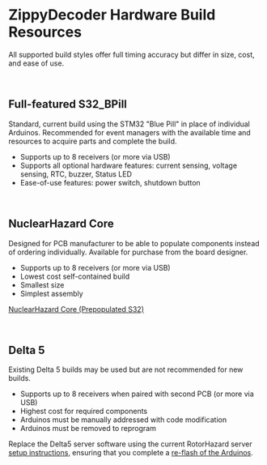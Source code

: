 # ZippyDecoder Hardware Build Resources

All supported build styles offer full timing accuracy but differ in size, cost, and ease of use.

<br />

## Full-featured S32_BPill

Standard, current build using the STM32 "Blue Pill" in place of individual Arduinos. Recommended for event managers with the available time and resources to acquire parts and complete the build.

- Supports up to 8 receivers (or more via USB)
- Supports all optional hardware features: current sensing, voltage sensing, RTC, buzzer, Status LED
- Ease-of-use features: power switch, shutdown button

<br />

## NuclearHazard Core

Designed for PCB manufacturer to be able to populate components instead of ordering individually. Available for purchase from the board designer.

- Supports up to 8 receivers (or more via USB)
- Lowest cost self-contained build
- Smallest size
- Simplest assembly

[NuclearHazard Core (Prepopulated S32)](NuclearHazardCore/)

<br />

## Delta 5

Existing Delta 5 builds may be used but are not recommended for new builds.

- Supports up to 8 receivers when paired with second PCB (or more via USB)
- Highest cost for required components
- Arduinos must be manually addressed with code modification
- Arduinos must be removed to reprogram

Replace the Delta5 server software using the current RotorHazard server [setup instructions](doc/Software%20Setup.md), ensuring that you complete a [re-flash of the Arduinos](doc/Software%20Setup.md#rotorhazard-node-code).


